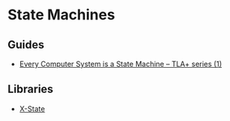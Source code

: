 # State Machines

## Guides

- [Every Computer System is a State Machine – TLA+ series (1)](https://blog.the-pans.com/state-machine/)

## Libraries

- [X-State](https://github.com/statelyai/xstate)
